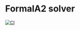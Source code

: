 # FormalA2 solver

[![CI](https://github.com/mongibellili/formalA2/actions/workflows/CI.yml/badge.svg)](https://github.com/mongibellili/formalA2/actions/workflows/CI.yml)
